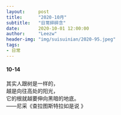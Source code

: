 ```yaml
---
layout:     post 
title:      "2020-10月"
subtitle:   "日常碎碎念"
date:       2020-10-01 12:00:00
author:     "Leezw"
header-img: "img/suisuinian/2020-95.jpeg"
tags:
- 日常
---
```



#### 10-14
其实人跟树是一样的，        
越是向往高处的阳光，        
它的根就越要伸向黑暗的地底。         
——尼采《查拉图斯特拉如是说 》    










